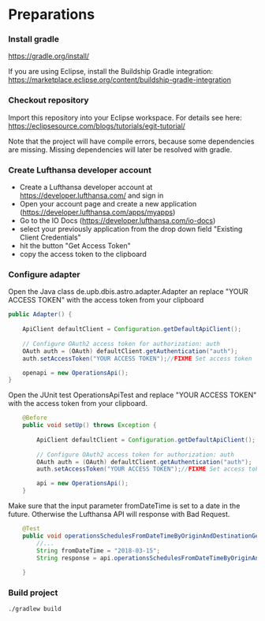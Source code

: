 # Preparations

### Install gradle

https://gradle.org/install/

If you are using Eclipse, install the Buildship Gradle integration: https://marketplace.eclipse.org/content/buildship-gradle-integration

### Checkout repository

Import this repository into your Eclipse workspace.
For details see here: https://eclipsesource.com/blogs/tutorials/egit-tutorial/

Note that the project will have compile errors, because some dependencies are missing. Missing dependencies will later be resolved with gradle.

### Create Lufthansa developer account

* Create a Lufthansa developer account at https://developer.lufthansa.com/ and sign in
* Open your account page and create a new application (https://developer.lufthansa.com/apps/myapps)
* Go to the IO Docs (https://developer.lufthansa.com/io-docs) 
 * select your previously application from the drop down field "Existing Client Credentials"
 * hit the button "Get Access Token"
 * copy the access token to the clipboard


### Configure adapter
Open the Java class de.upb.dbis.astro.adapter.Adapter an replace "YOUR ACCESS TOKEN" with the access token from your clipboard

```java
public Adapter() {
    
    ApiClient defaultClient = Configuration.getDefaultApiClient();
    
    // Configure OAuth2 access token for authorization: auth
    OAuth auth = (OAuth) defaultClient.getAuthentication("auth");
    auth.setAccessToken("YOUR ACCESS TOKEN");//FIXME Set access token

    openapi = new OperationsApi();
}
``` 

Open the JUnit test OperationsApiTest and replace "YOUR ACCESS TOKEN" with the access token from your clipboard.

```java
    @Before
    public void setUp() throws Exception {
    	
        ApiClient defaultClient = Configuration.getDefaultApiClient();
        
        // Configure OAuth2 access token for authorization: auth
        OAuth auth = (OAuth) defaultClient.getAuthentication("auth");
        auth.setAccessToken("YOUR ACCESS TOKEN");//FIXME Set access token

        api = new OperationsApi();
    }
```


Make sure that the input parameter fromDateTime is set to a date in the future. Otherwise the Lufthansa API will response with Bad Request.

```java
    @Test
    public void operationsSchedulesFromDateTimeByOriginAndDestinationGetTest() throws ApiException {
    	//...
        String fromDateTime = "2018-03-15";
        String response = api.operationsSchedulesFromDateTimeByOriginAndDestinationGet(origin, destination, fromDateTime, accept, directFlights, limit, offset);
               
    }
```

### Build project
```shell
./gradlew build
```
 
